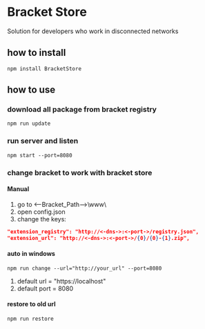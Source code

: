 Bracket Store
=============

Solution for developers who work in disconnected networks

## how to install
```
npm install BracketStore
```

## how to use
### download all package from bracket registry
```
npm run update
```

### run server and listen
```
npm start --port=8080
```

### change bracket to work with bracket store
#### Manual
1. go to <--Bracket_Path-->\www\
2. open config.json
3. change the keys:
```json
"extension_registry": "http://<-dns->:<-port->/registry.json",
"extension_url": "http://<-dns->:<-port->/{0}/{0}-{1}.zip",
```

#### auto in windows
```
npm run change --url="http://your_url" --port=8080
```
1. default url = "https://localhost"
2. default port = 8080

#### restore to old url
```
npm run restore
```